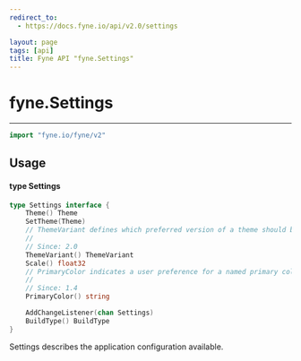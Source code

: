 ```yaml
---
redirect_to:
  - https://docs.fyne.io/api/v2.0/settings

layout: page
tags: [api]
title: Fyne API "fyne.Settings"
---
```



# fyne.Settings
---
```go
import "fyne.io/fyne/v2"
```

## Usage

#### type Settings

```go
type Settings interface {
	Theme() Theme
	SetTheme(Theme)
	// ThemeVariant defines which preferred version of a theme should be used (i.e. light or dark)
	//
	// Since: 2.0
	ThemeVariant() ThemeVariant
	Scale() float32
	// PrimaryColor indicates a user preference for a named primary color
	//
	// Since: 1.4
	PrimaryColor() string

	AddChangeListener(chan Settings)
	BuildType() BuildType
}
```

Settings describes the application configuration available.
